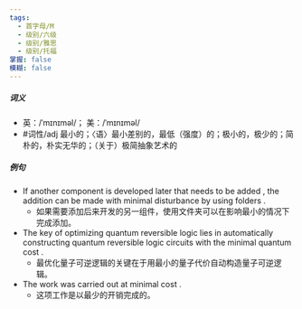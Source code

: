 ```yaml
---
tags:
  - 首字母/M
  - 级别/六级
  - 级别/雅思
  - 级别/托福
掌握: false
模糊: false
---
```

##### 词义
- 英：/ˈmɪnɪməl/； 美：/ˈmɪnɪməl/
- #词性/adj  最小的；〈语〉最小差别的，最低（强度）的；极小的，极少的；简朴的，朴实无华的；（关于）极简抽象艺术的
##### 例句
- If another component is developed later that needs to be added , the addition can be made with minimal disturbance by using folders .
	- 如果需要添加后来开发的另一组件，使用文件夹可以在影响最小的情况下完成添加。
- The key of optimizing quantum reversible logic lies in automatically constructing quantum reversible logic circuits with the minimal quantum cost .
	- 最优化量子可逆逻辑的关键在于用最小的量子代价自动构造量子可逆逻辑。
- The work was carried out at minimal cost .
	- 这项工作是以最少的开销完成的。
